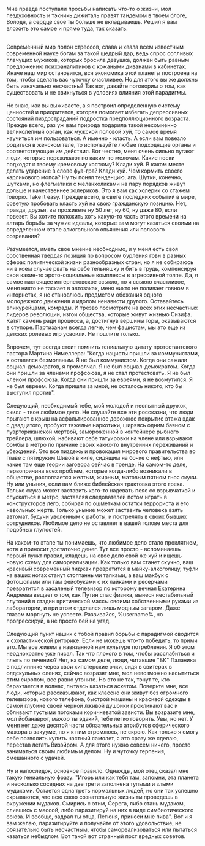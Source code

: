 Мне правда поступали просьбы написать что-то о жизни, мол пездуховность и тэкникь дижиталь правят тандемом в твоем блоге, Володя, а сердце свое ты больше не вкладываешь. Решил я вам вложить это самое и прямо туда, так сказать.&nbsp;<div><br></div><div>Современный мир полон стрессов, слава и хвала всем известным современной науке богам за такой щедрый дар, ведь спрос сопливых плачущих мужиков, которых бросила девушка, должен быть равным предложению психоаналитиков с кожаными диванами в кабинетах. Иначе наш мир остановится, вся экономика этой планеты построена на том, чтобы сделать вас чуточку счастливее. Но для этого вы же должны быть изначально несчастны? Так вот, давайте поговорим о том, как существовать и не свихнуться в условиях влияния этой парадигмы.<div><br></div><div>Не знаю, как вы выживаете, а я построил определенную систему ценностей и приоритетов, которая помогает избегать депрессивных состояний пиздостраданий подростка предполлюционного возраста. Прежде всего, раз уж вам природа подарила такой несомненно великолепный орган, как мужской половой хуй, то самое время научиться им пользоваться. А именно - класть. А если вам повезло родиться в женском теле, то используйте любые подходящие органы и соответствующие им действия. Вот честно, меня очень сильно пугают люди, которые переживают по каким-то мелочам. Какие носки подходят к твоему кремовому костюму? Клади хуй. В каком месте делать ударение в слове фуа-гра? Клади хуй. Чем кормить своего карликового мопса? Ну ты понял тенденцию, ага. Шутки, конечно, шутками, но флегматики с меланхоликами на пару порядков живут дольше и качественнее холериков. Это я вам как холерик со стажем говорю. Take it easy. Прежде всего, в свете последних событий в мире, советую пробовать класть хуй на свою гражданскую позицию. Нет, правда, друзья, вы проживете ну 50 лет, ну 60, ну даже 80, если повезет. Вы хотите положить хоть какую-то часть этого времени на алтарь борьбы за чужие идеалы, которые вам могут казаться своими на определенном этапе алкогольного опьянения или полового созревания?&nbsp;</div><div><br></div><div>Разумеется, иметь свое мнение необходимо, и у меня есть своя собственная твердая позиция по вопросом бурления говн в разных сферах политической жизни разнообразных стран, но я не собираюсь ни в коем случае рвать на себе тельняшку и бить в грудь, компенсируя свои какие-то эрото-социальные комплексы в агрессивной толпе. Да, я самое настоящее интернетовское ссыкло, но я ссыкло счастливое, меня никто не таскает в автозаках, меня никто не поливает говном в инторнетах, я не становлюсь предметом обожания одного молодежного движения и идолом ненависти другого. Оставайтесь эпикурейцами, комрады. И трезво посмотрите на всех этих несчастных лидеров революции, изгои общества, которые живут жизнью Сизифа. Катят камень ради процесса, а, достигнув вершины горы, оказываются в ступоре. Партизанам всегда легче, чем фашистам, мы это еще из детских ролевых игр усвоили. Не пошлите только.</div><div><br></div><div>Впрочем, тут всегда стоит помнить гениальную цитату протестантского пастора Мартина Нимеллера: "Когда нацисты пришли за коммунистами, я оставался безмолвным. Я не был коммунистом. Когда они сажали социал-демократов, я промолчал. Я не был социал-демократом. Когда они пришли за членами профсоюза, я не стал протестовать. Я не был членом профсоюза. Когда они пришли за евреями, я не возмутился. Я не был евреем. Когда пришли за мной, не осталось никого, кто бы выступил против".&nbsp;</div><div><br></div><div>Следующий, необходимый тебе, мой молодой и неопытный дружок, скилл - твое любимое дело. Не слушайте все эти россказни, что люди прыгают с крыш на асфальтированное дорожное покрытие этажа эдак с двадцатого, пробуют тяжелые наркотики, ширяясь одним баяном с пуэрториканской мертвой, замороженной в контейнере рыбного трейлера, шлюхой, набивают себе татуировки на члене или взрывают бомбы в метро по причине своих каких-то внутренних переживаний и убеждений. Это все пиздежь и провокация мирового правительства во главе с пятируким Шивой в кипе, сидящим на бочке с нефтью, или какие там еще теории заговора сейчас в тренде. На самом-то деле, первопричина всех проблем, которые когда-либо возникали в обществе, расползается желтым, жирным, матовым пятном гноя скуки. Ну или уныния, если вам ближе библейская трактовка этого греха. Только скука может заставить кого-то надевать пояс со взрывчаткой и спускаться в метро, заставляя следователей потом играть в конструкторов лего, собирая по ошметкам остатки террориста и его невольных жертв. Только уныние может заставить человека взять автомат, будучи уволенным с работы, и пострелять в своих бывших сотрудников. Любимое дело не оставляет в вашей голове места для подобных глупостей.&nbsp;</div><div><br></div><div>На каком-то этапе ты понимаешь, что любимое дело стало проклятием, хотя и приносит достаточно денег. Тут все просто - вспоминаешь первый пункт правил, кладешь на свое дело свой же хуй и ищешь новую схему для самореализации. Как только вам станет скучно, ваш красивый современный пиджак превратится в майку-алкоголицу, туфли на ваших ногах станут стоптанными тапками, а ваш макбук с фотошопами или там фейсбуками с их лайками и ресерчами превратится в засаленый телевизор по которому вечная Екатерина Андреева вещает о том, как Путин спас физика, вынеся нестабильный плутоний в стадии критической массы своими собственными руками из лаборатории, и при этом отделался лишь модным загаром. Даже глазом моргнуть не успеете. Развивайся, %username%, но прогрессируй, а не просто бей на угад.</div><div><br></div><div>Следующий пункт наших с тобой правил борьбы с парадигмой сводится к схоластической риторике. Если не можешь что-то победить, то прими это. Мы все живем в навязанной нам культуре потребления. Я об этом неоднократно уже писал. Так что плохого в том, чтобы расслабиться и плыть по течению? Нет, на самом деле, люди, читавшие "БК" Паланика в подлиннике через свои хипстерские очки, сидя в свитерах в олдскульных оленях, сейчас возразят мне, мол невозможно насытиться этим сиропом, все равно утоните. Но это не так, тонут те, кто барахтается в волнах, пытаясь казаться аскетом. Поверьте мне, все люди, которые рассказывают, как классно они живут без огромного телевизора, нового телефона, быстрой машины и красивой одежды в самой глубине своей черной лживой душонки проклинают вас и обливают густыми потоками коричневатой зависти. Вы возразите мне, мол йобанаврот, мажор ты эдакий, тебе легко говорить. Увы, но нет. У меня нет даже десятой части обязательных атрибутов сферического мажора в вакууме, но я к ним стремлюсь, не скрою. Как только я смогу себе позволить купить частный самолет, я это сразу же сделаю, перестав летать Визэйром. А для этого нужно совсем ничего, просто заниматься своим любимым делом. Ну и чуточку терпения, смешанного с удачей.</div><div><br></div><div>Ну и напоследок, основное правило. Однажды, мой отец сказал мне такую гениальную фразу: "Игорь или как тебя там, запомни, эта планета и несколько соседних на две трети заполнена тупыми и злыми мудаками. Остается одна треть нормальных людей, но они так успешно скрываются, что всю свою сознательную жизнь ты проведешь в окружении мудаков. Смирись с этим, Серега, либо стань мудаком, слившись с массой, либо паразитируй на них в виде симбиотического союза. И вообще, задрал ты отца, Петюня, принеси мне пива". Вот и я вам желаю, паразитируйте и получайте от этого удовольствие, не обязательно быть несчастным, чтобы самореализоваться или пытаться казаться небыдлом. Вот такой вот странный пост вредных советов. &nbsp;</div></div>